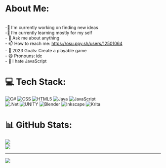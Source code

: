 # About Me:
<br>-🔭 I'm currently working on finding new ideas<br>-🌱 I’m currently learning mostly for my self<br>- 💬 Ask me about anything<br>- 📫 How to reach me: https://osu.ppy.sh/users/12501064<br>- 🥅 2023 Goals: Create a playable game<br>- 😄 Pronouns: idc<br>- 💫 I hate JavaScript


# 💻 Tech Stack:
![C#](https://img.shields.io/badge/c%23-%23239120.svg?style=flat&logo=c-sharp&logoColor=white) ![CSS](https://img.shields.io/badge/css3-%231572B6.svg?style=flat&logo=css3&logoColor=white) ![HTML5](https://img.shields.io/badge/html5-%23E34F26.svg?style=flat&logo=html5&logoColor=white) ![Java](https://img.shields.io/badge/java-%23ED8B00.svg?style=flat&logo=java&logoColor=white) ![JavaScript](https://img.shields.io/badge/javascript-%23323330.svg?style=flat&logo=javascript&logoColor=%23F7DF1E)<br> ![.Net](https://img.shields.io/badge/.NET-5C2D91?style=flat&logo=.net&logoColor=white) ![UNITY](https://img.shields.io/badge/Unity-%2320232a.svg?style=flat&logo=unity&logoColor=white) ![Blender](https://img.shields.io/badge/blender-%23F5792A.svg?style=flat&logo=blender&logoColor=white) ![Inkscape](https://img.shields.io/badge/Inkscape-e0e0e0?style=flat&logo=inkscape&logoColor=080A13) ![Krita](https://img.shields.io/badge/Krita-203759?style=flat&logo=krita&logoColor=EEF37B)
# 📊 GitHub Stats:
![](https://github-readme-streak-stats.herokuapp.com/?user=Nathans-SushiCat&theme=radical&hide_border=false)<br/>
![](https://github-readme-stats.vercel.app/api/top-langs/?username=Nathans-SushiCat&theme=radical&hide_border=false&include_all_commits=true&count_private=true&layout=compact)

---
[![](https://visitcount.itsvg.in/api?id=Nathans-SushiCat&icon=2&color=10)](https://visitcount.itsvg.in)

<!-- Proudly created with GPRM ( https://gprm.itsvg.in ) -->

